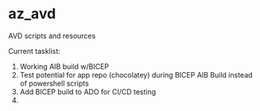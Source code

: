 # az_avd
AVD scripts and resources

Current tasklist:

1. Working AIB build w/BICEP
2. Test potential for app repo (chocolatey) during BICEP AIB Build instead of powershell scripts
3. Add BICEP build to ADO for CI/CD testing
4. 
